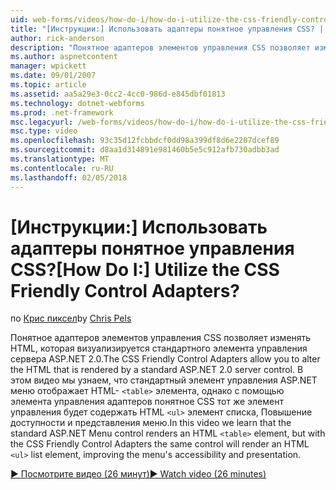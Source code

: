 ```yaml
---
uid: web-forms/videos/how-do-i/how-do-i-utilize-the-css-friendly-control-adapters
title: "[Инструкции:] Использовать адаптеры понятное управления CSS? | Документы Майкрософт"
author: rick-anderson
description: "Понятное адаптеров элементов управления CSS позволяет изменять HTML, которая визуализируется стандартного элемента управления сервера ASP.NET 2.0. В этом видео мы узнаем, Стэн..."
ms.author: aspnetcontent
manager: wpickett
ms.date: 09/01/2007
ms.topic: article
ms.assetid: aa5a29e3-0cc2-4cc0-986d-e845dbf01813
ms.technology: dotnet-webforms
ms.prod: .net-framework
msc.legacyurl: /web-forms/videos/how-do-i/how-do-i-utilize-the-css-friendly-control-adapters
msc.type: video
ms.openlocfilehash: 93c35d12fcbbdcf0dd98a399df8d6e2207dcef89
ms.sourcegitcommit: d8aa1d314891e981460b5e5c912afb730adbb3ad
ms.translationtype: MT
ms.contentlocale: ru-RU
ms.lasthandoff: 02/05/2018
---
```

<a name="how-do-i-utilize-the-css-friendly-control-adapters"></a><span data-ttu-id="60cb4-105">[Инструкции:] Использовать адаптеры понятное управления CSS?</span><span class="sxs-lookup"><span data-stu-id="60cb4-105">[How Do I:] Utilize the CSS Friendly Control Adapters?</span></span>
====================
<span data-ttu-id="60cb4-106">по [Крис пиксел](https://twitter.com/chrispels)</span><span class="sxs-lookup"><span data-stu-id="60cb4-106">by [Chris Pels](https://twitter.com/chrispels)</span></span>

<span data-ttu-id="60cb4-107">Понятное адаптеров элементов управления CSS позволяет изменять HTML, которая визуализируется стандартного элемента управления сервера ASP.NET 2.0.</span><span class="sxs-lookup"><span data-stu-id="60cb4-107">The CSS Friendly Control Adapters allow you to alter the HTML that is rendered by a standard ASP.NET 2.0 server control.</span></span> <span data-ttu-id="60cb4-108">В этом видео мы узнаем, что стандартный элемент управления ASP.NET меню отображает HTML- `<table>` элемента, однако с помощью элемента управления адаптеров понятное CSS тот же элемент управления будет содержать HTML `<ul>` элемент списка, Повышение доступности и представления меню.</span><span class="sxs-lookup"><span data-stu-id="60cb4-108">In this video we learn that the standard ASP.NET Menu control renders an HTML `<table>` element, but with the CSS Friendly Control Adapters the same control will render an HTML `<ul>` list element, improving the menu's accessibility and presentation.</span></span> 

[<span data-ttu-id="60cb4-109">&#9654; Посмотрите видео (26 минут)</span><span class="sxs-lookup"><span data-stu-id="60cb4-109">&#9654; Watch video (26 minutes)</span></span>](https://channel9.msdn.com/Blogs/ASP-NET-Site-Videos/how-do-i-utilize-the-css-friendly-control-adapters)
